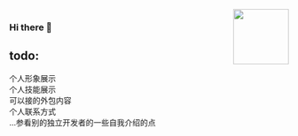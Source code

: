 <img src="https://gitee.com/yrobot/images/raw/master/2021-06-09/my-profile-16-47-21.svg" align='right' width='100'>

### Hi there 👋

## todo:

个人形象展示  
个人技能展示  
可以接的外包内容  
个人联系方式  
...参看别的独立开发者的一些自我介绍的点
